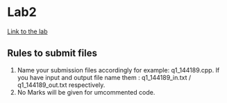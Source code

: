 # Lab2
 [Link to the lab](https://docs.google.com/document/d/1lgQoq9n1kgLs2AS8ms7e9nF_dHsSCZgivpWZKnRkARI/edit)
 
 ## Rules to submit files 
 1. Name your submission files accordingly for example: q1_144189.cpp. If you have input and output file name them : q1_144189_in.txt / q1_144189_out.txt respectively. 
2. No Marks will be given for umcommented code. 
